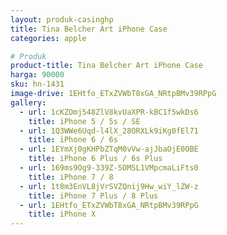 ```yaml
---
layout: produk-casinghp
title: Tina Belcher Art iPhone Case
categories: apple

# Produk
product-title: Tina Belcher Art iPhone Case
harga: 90000
sku: hn-1431
image-drive: 1EHtfo_ETxZVWbT8xGA_NRtpBMv39RPpG
gallery:
  - url: 1cKZOmj548ZlV8kvUaXPR-kBC1f5wkDs6
    title: iPhone 5 / 5s / SE
  - url: 1Q3WWe6Uqd-l4lX_28ORXLk9iKg0fEl71
    title: iPhone 6 / 6s
  - url: 1EYmXj0gKHPbZTqM0vVw-ajJbaOjE0OBE
    title: iPhone 6 Plus / 6s Plus
  - url: 169ms9Og9-339Z-SOMSL1VMpcmaLiFts0
    title: iPhone 7 / 8
  - url: 1t8m3EnVL8jVrSVZQnij9Hw_wiY_lZW-z
    title: iPhone 7 Plus / 8 Plus
  - url: 1EHtfo_ETxZVWbT8xGA_NRtpBMv39RPpG
    title: iPhone X
---
```

